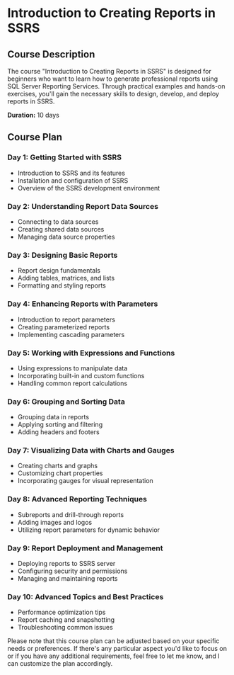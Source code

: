 # Introduction to Creating Reports in SSRS

## Course Description

The course "Introduction to Creating Reports in SSRS" is designed for beginners who want to learn how to generate professional reports using SQL Server Reporting Services. Through practical examples and hands-on exercises, you'll gain the necessary skills to design, develop, and deploy reports in SSRS.

**Duration:** 10 days

## Course Plan

### **Day 1: Getting Started with SSRS**

- Introduction to SSRS and its features
- Installation and configuration of SSRS
- Overview of the SSRS development environment

### **Day 2: Understanding Report Data Sources**

- Connecting to data sources
- Creating shared data sources
- Managing data source properties

### **Day 3: Designing Basic Reports**

- Report design fundamentals
- Adding tables, matrices, and lists
- Formatting and styling reports

### **Day 4: Enhancing Reports with Parameters**

- Introduction to report parameters
- Creating parameterized reports
- Implementing cascading parameters

### **Day 5: Working with Expressions and Functions**

- Using expressions to manipulate data
- Incorporating built-in and custom functions
- Handling common report calculations

### **Day 6: Grouping and Sorting Data**

- Grouping data in reports
- Applying sorting and filtering
- Adding headers and footers

### **Day 7: Visualizing Data with Charts and Gauges**

- Creating charts and graphs
- Customizing chart properties
- Incorporating gauges for visual representation

### **Day 8: Advanced Reporting Techniques**

- Subreports and drill-through reports
- Adding images and logos
- Utilizing report parameters for dynamic behavior

### **Day 9: Report Deployment and Management**

- Deploying reports to SSRS server
- Configuring security and permissions
- Managing and maintaining reports

### **Day 10: Advanced Topics and Best Practices**

- Performance optimization tips
- Report caching and snapshotting
- Troubleshooting common issues

Please note that this course plan can be adjusted based on your specific needs or preferences. If there's any particular aspect you'd like to focus on or if you have any additional requirements, feel free to let me know, and I can customize the plan accordingly.
